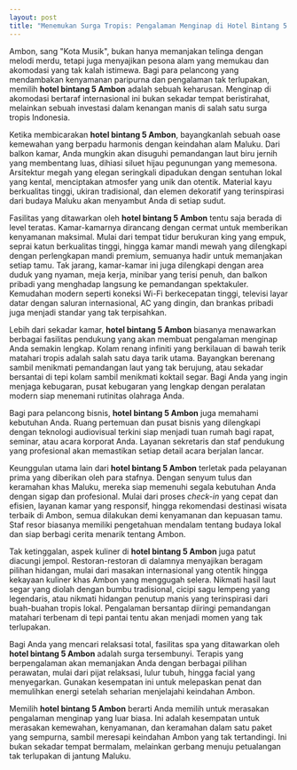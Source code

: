 ```yaml
---
layout: post
title: "Menemukan Surga Tropis: Pengalaman Menginap di Hotel Bintang 5 Ambon"
---
```


Ambon, sang "Kota Musik", bukan hanya memanjakan telinga dengan melodi merdu, tetapi juga menyajikan pesona alam yang memukau dan akomodasi yang tak kalah istimewa. Bagi para pelancong yang mendambakan kenyamanan paripurna dan pengalaman tak terlupakan, memilih **hotel bintang 5 Ambon** adalah sebuah keharusan. Menginap di akomodasi bertaraf internasional ini bukan sekadar tempat beristirahat, melainkan sebuah investasi dalam kenangan manis di salah satu surga tropis Indonesia.

Ketika membicarakan **hotel bintang 5 Ambon**, bayangkanlah sebuah oase kemewahan yang berpadu harmonis dengan keindahan alam Maluku. Dari balkon kamar, Anda mungkin akan disuguhi pemandangan laut biru jernih yang membentang luas, dihiasi siluet hijau pegunungan yang memesona. Arsitektur megah yang elegan seringkali dipadukan dengan sentuhan lokal yang kental, menciptakan atmosfer yang unik dan otentik. Material kayu berkualitas tinggi, ukiran tradisional, dan elemen dekoratif yang terinspirasi dari budaya Maluku akan menyambut Anda di setiap sudut.

Fasilitas yang ditawarkan oleh **hotel bintang 5 Ambon** tentu saja berada di level teratas. Kamar-kamarnya dirancang dengan cermat untuk memberikan kenyamanan maksimal. Mulai dari tempat tidur berukuran king yang empuk, seprai katun berkualitas tinggi, hingga kamar mandi mewah yang dilengkapi dengan perlengkapan mandi premium, semuanya hadir untuk memanjakan setiap tamu. Tak jarang, kamar-kamar ini juga dilengkapi dengan area duduk yang nyaman, meja kerja, minibar yang terisi penuh, dan balkon pribadi yang menghadap langsung ke pemandangan spektakuler. Kemudahan modern seperti koneksi Wi-Fi berkecepatan tinggi, televisi layar datar dengan saluran internasional, AC yang dingin, dan brankas pribadi juga menjadi standar yang tak terpisahkan.

Lebih dari sekadar kamar, **hotel bintang 5 Ambon** biasanya menawarkan berbagai fasilitas pendukung yang akan membuat pengalaman menginap Anda semakin lengkap. Kolam renang infiniti yang berkilauan di bawah terik matahari tropis adalah salah satu daya tarik utama. Bayangkan berenang sambil menikmati pemandangan laut yang tak berujung, atau sekadar bersantai di tepi kolam sambil menikmati koktail segar. Bagi Anda yang ingin menjaga kebugaran, pusat kebugaran yang lengkap dengan peralatan modern siap menemani rutinitas olahraga Anda.

Bagi para pelancong bisnis, **hotel bintang 5 Ambon** juga memahami kebutuhan Anda. Ruang pertemuan dan pusat bisnis yang dilengkapi dengan teknologi audiovisual terkini siap menjadi tuan rumah bagi rapat, seminar, atau acara korporat Anda. Layanan sekretaris dan staf pendukung yang profesional akan memastikan setiap detail acara berjalan lancar.

Keunggulan utama lain dari **hotel bintang 5 Ambon** terletak pada pelayanan prima yang diberikan oleh para stafnya. Dengan senyum tulus dan keramahan khas Maluku, mereka siap memenuhi segala kebutuhan Anda dengan sigap dan profesional. Mulai dari proses *check-in* yang cepat dan efisien, layanan kamar yang responsif, hingga rekomendasi destinasi wisata terbaik di Ambon, semua dilakukan demi kenyamanan dan kepuasan tamu. Staf resor biasanya memiliki pengetahuan mendalam tentang budaya lokal dan siap berbagi cerita menarik tentang Ambon.

Tak ketinggalan, aspek kuliner di **hotel bintang 5 Ambon** juga patut diacungi jempol. Restoran-restoran di dalamnya menyajikan beragam pilihan hidangan, mulai dari masakan internasional yang otentik hingga kekayaan kuliner khas Ambon yang menggugah selera. Nikmati hasil laut segar yang diolah dengan bumbu tradisional, cicipi sagu lempeng yang legendaris, atau nikmati hidangan penutup manis yang terinspirasi dari buah-buahan tropis lokal. Pengalaman bersantap diiringi pemandangan matahari terbenam di tepi pantai tentu akan menjadi momen yang tak terlupakan.

Bagi Anda yang mencari relaksasi total, fasilitas spa yang ditawarkan oleh **hotel bintang 5 Ambon** adalah surga tersembunyi. Terapis yang berpengalaman akan memanjakan Anda dengan berbagai pilihan perawatan, mulai dari pijat relaksasi, lulur tubuh, hingga facial yang menyegarkan. Gunakan kesempatan ini untuk melepaskan penat dan memulihkan energi setelah seharian menjelajahi keindahan Ambon.

Memilih **hotel bintang 5 Ambon** berarti Anda memilih untuk merasakan pengalaman menginap yang luar biasa. Ini adalah kesempatan untuk merasakan kemewahan, kenyamanan, dan keramahan dalam satu paket yang sempurna, sambil meresapi keindahan Ambon yang tak tertandingi. Ini bukan sekadar tempat bermalam, melainkan gerbang menuju petualangan tak terlupakan di jantung Maluku.
